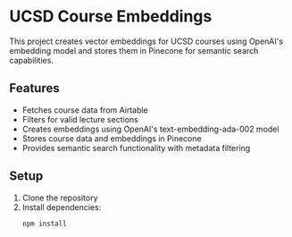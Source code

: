 # UCSD Course Embeddings

This project creates vector embeddings for UCSD courses using OpenAI's embedding model and stores them in Pinecone for semantic search capabilities.

## Features

- Fetches course data from Airtable
- Filters for valid lecture sections
- Creates embeddings using OpenAI's text-embedding-ada-002 model
- Stores course data and embeddings in Pinecone
- Provides semantic search functionality with metadata filtering

## Setup

1. Clone the repository
2. Install dependencies:
   ```bash
   npm install